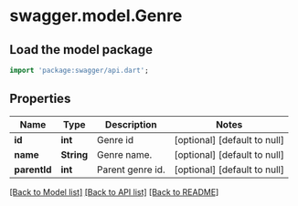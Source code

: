 # swagger.model.Genre

## Load the model package
```dart
import 'package:swagger/api.dart';
```

## Properties
Name | Type | Description | Notes
------------ | ------------- | ------------- | -------------
**id** | **int** | Genre id | [optional] [default to null]
**name** | **String** | Genre name. | [optional] [default to null]
**parentId** | **int** | Parent genre id. | [optional] [default to null]

[[Back to Model list]](../README.md#documentation-for-models) [[Back to API list]](../README.md#documentation-for-api-endpoints) [[Back to README]](../README.md)

